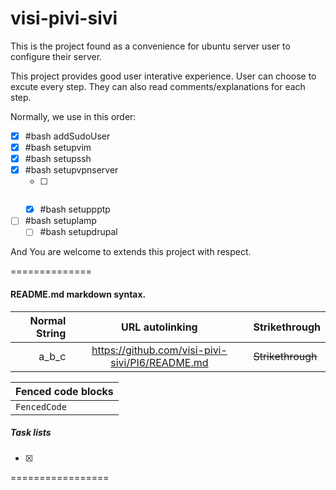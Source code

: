 visi-pivi-sivi
==============
This is the project found as a convenience for ubuntu server user to configure their server.

This project provides good user interative experience. User can choose to excute every step. They can also read comments/explanations for each step.

Normally, we use in this order:

- [x] #bash addSudoUser
- [x] #bash setupvim
- [x] #bash setupssh
- [x] #bash setupvpnserver
	- [ ] ~~~#bash setupopenvpn~~~
	- [x] #bash setuppptp
- [ ] #bash setuplamp
	- [ ] #bash setupdrupal

And You are welcome to extends this project with respect.

==============
<h4>README.md markdown syntax.</h4>


|Normal String|URL autolinking|Strikethrough|
|--:|:--:|:--|
|a_b_c|https://github.com/visi-pivi-sivi/PI6/README.md|~~Strikethrough~~|

|Fenced code blocks|
|---|
|```FencedCode```|

<h5>Task lists</h5>

- [x]

=================

